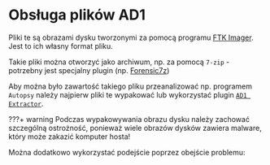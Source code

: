 # Obsługa plików AD1

Pliki te są obrazami dysku tworzonymi za pomocą programu [FTK Imager](https://www.exterro.com/digital-forensics-software/ftk-imager). Jest to ich własny format pliku. 

Takie pliki można otworzyć jako archiwum, np. za pomocą `7-zip` - potrzebny jest specjalny plugin (np. [Forensic7z](https://www.tc4shell.com/en/7zip/forensic7z/))

Aby można było zawartość takiego pliku przeanalizować np. programem `Autopsy` należy najpierw pliki te wypakować lub wykorzystać plugin [`AD1 Extractor`](https://github.com/markmckinnon/Autopsy-Plugins/tree/master/AD1_Extractor).

???+ warning
    Podczas wypakowywania obrazu dysku należy zachować szczególną ostrożność, ponieważ wiele obrazów dysków zawiera malware, który może zakazić komputer hosta!

Można dodatkowo wykorzystać podejście poprzez obejście problemu: